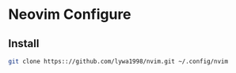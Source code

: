 # Neovim Configure

## Install 
```bash
git clone https:://github.com/lywa1998/nvim.git ~/.config/nvim
```
